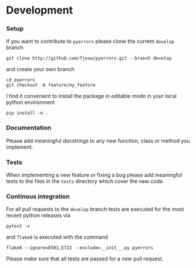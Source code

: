 # Development
### Setup
If you want to contribute to `pyerrors` please clone the current `develop` branch
```
git clone http://github.com/fjosw/pyerrors.git --branch develop
```
and create your own branch
```
cd pyerrors
git checkout -b feature/my_feature
```
I find it convenient to install the package in editable mode in your local python environment
```
pip install -e .
```
### Documentation
Please add meaningful docstrings to any new function, class or method you implement.

### Tests
When implementing a new feature or fixing a bug please add meaningful tests to the files in the `tests` directory which cover the new code.

### Continous integration
For all pull requests to the `develop` branch tests are executed for the most recent python releases via
```
pytest -v
```
and `flake8` is executed with the command
```
flake8 --ignore=E501,E722 --exclude=__init__.py pyerrors
```
Please make sure that all tests are passed for a new pull request.
